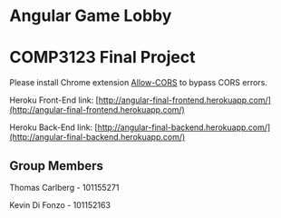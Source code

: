 # Angular Game Lobby

# COMP3123 Final Project

Please install Chrome extension [Allow-CORS](https://chrome.google.com/webstore/detail/allow-cors-access-control/lhobafahddgcelffkeicbaginigeejlf) to bypass CORS errors.

Heroku Front-End link: [http://angular-final-frontend.herokuapp.com/](http://angular-final-frontend.herokuapp.com/)

Heroku Back-End link: [http://angular-final-backend.herokuapp.com/](http://angular-final-backend.herokuapp.com/)

## Group Members

Thomas Carlberg - 101155271

Kevin Di Fonzo - 101152163
